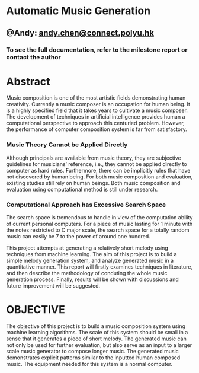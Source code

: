 # Automatic Music Generation
## @Andy: andy.chen@connect.polyu.hk
### To see the full documentation, refer to the milestone report or contact the author

# Abstract
Music composition is one of the most artistic fields demonstrating human creativity. Currently a music composer is an occupation for human being. It is a highly specified field that it takes years to cultivate a music composer. The development of techniques in artificial intelligence provides human a computational perspective to approach this centuried problem. However, the performance of computer composition system is far from
satisfactory.

### Music Theory Cannot be Applied Directly
Although principals are available from music theory, they are subjective guidelines for musicians’ reference, i.e., they cannot be applied directly to computer as hard rules. Furthermore, there can be implicitly rules that have not discovered by human being. For both music composition and evaluation, existing studies still rely on human beings. Both music composition and evaluation using computational method is still under research.
### Computational Approach has Excessive Search Space
The search space is tremendous to handle in view of the computation ability of current personal computers. For a piece of music lasting for 1 minute with the notes restricted to C major scale, the search space for a totally random music can easily be 7 to the power of around one hundred.

This project attempts at generating a relatively short melody using techniques from machine learning. The aim of this project is to build a simple melody generation system, and analyze generated music in a quantitative manner. This report will firstly examines techniques in literature, and then describe the methodology of conduting the whole music generation process. Finally, results will be shown with discussions and future improvement will be suggested.






# OBJECTIVE

  The objective of this project is to build a music composition system using machine learning algorithms. The scale of this system should be small in a sense that it generates a piece of short melody. The generated music can not only be used for further evaluation, but also serve as an input to a larger scale music generator to compose longer music. The generated music demonstrates explicit patterns similar to the inputted human composed music. The equipment needed for this system is a normal computer.
